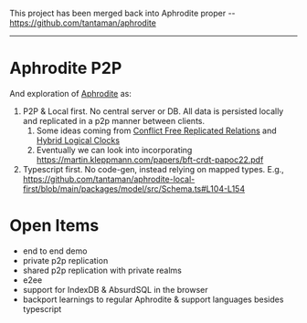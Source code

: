 This project has been merged back into Aphrodite proper -- https://github.com/tantaman/aphrodite

----

# Aphrodite P2P

And exploration of [Aphrodite](https://github.com/tantaman/aphrodite) as:
1. P2P & Local first. No central server or DB. All data is persisted locally and replicated in a p2p manner between clients.
   1. Some ideas coming from [Conflict Free Replicated Relations](https://hal.inria.fr/hal-02983557/document) and [Hybrid Logical Clocks](https://cse.buffalo.edu/tech-reports/2014-04.pdf)
   2. Eventually we can look into incorporating https://martin.kleppmann.com/papers/bft-crdt-papoc22.pdf
2. Typescript first. No code-gen, instead relying on mapped types. E.g., https://github.com/tantaman/aphrodite-local-first/blob/main/packages/model/src/Schema.ts#L104-L154

# Open Items
- end to end demo
- private p2p replication
- shared p2p replication with private realms
- e2ee
- support for IndexDB & AbsurdSQL in the browser
- backport learnings to regular Aphrodite & support languages besides typescript
